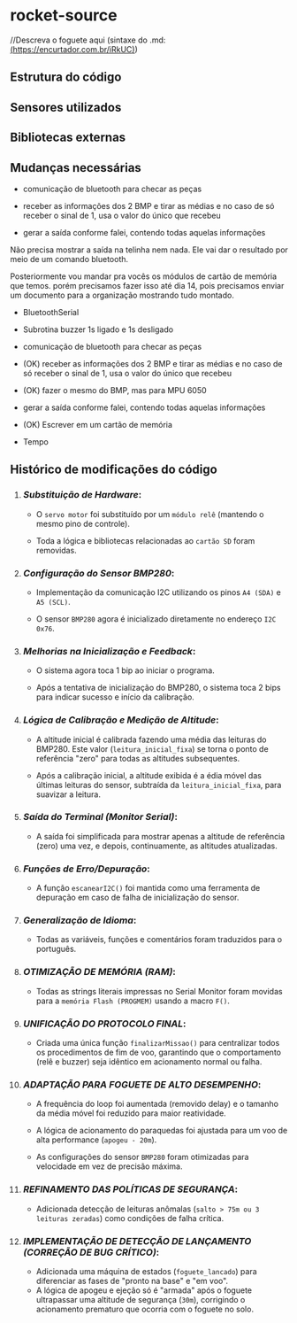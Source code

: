 # rocket-source
//Descreva o foguete aqui (sintaxe do .md: [(https://encurtador.com.br/iRkUC)](https://encurtador.com.br/iRkUC))

## Estrutura do código


## Sensores utilizados


## Bibliotecas externas

## Mudanças necessárias

- comunicação de bluetooth para checar as peças
- receber as informações dos 2 BMP e tirar as médias e no caso de só receber o sinal de 1, usa o valor do único que recebeu

- gerar a saída conforme falei, contendo todas aquelas informações


Não precisa mostrar a saída na telinha nem nada. Ele vai dar o resultado por meio de um comando bluetooth.

Posteriormente vou mandar pra vocês os módulos de cartão de memória que temos. porém precisamos fazer isso até dia 14, pois precisamos enviar um documento para a organização mostrando tudo montado.


- BluetoothSerial
- Subrotina buzzer 1s ligado e 1s desligado


- comunicação de bluetooth para checar as peças
- (OK) receber as informações dos 2 BMP e tirar as médias e no caso de só receber o sinal de 1, usa o valor do único que recebeu
- (OK) fazer o mesmo do BMP, mas para MPU 6050
- gerar a saída conforme falei, contendo todas aquelas informações
- (OK) Escrever em um cartão de memória

- Tempo


## Histórico de modificações do código
1. ### _Substituição de Hardware_:

    - O `servo motor` foi substituído por um `módulo relê` (mantendo o mesmo pino de controle).

    - Toda a lógica e bibliotecas relacionadas ao `cartão SD` foram removidas.

2. ### _Configuração do Sensor BMP280_:

    - Implementação da comunicação I2C utilizando os pinos `A4 (SDA)` e `A5 (SCL)`.

    - O sensor `BMP280` agora é inicializado diretamente no endereço `I2C 0x76`.

3. ### _Melhorias na Inicialização e Feedback_:

    - O sistema agora toca 1 bip ao iniciar o programa.

    - Após a tentativa de inicialização do BMP280, o sistema toca 2 bips para indicar sucesso e início da calibração.

4. ### _Lógica de Calibração e Medição de Altitude_:

    - A altitude inicial é calibrada fazendo uma média das leituras do BMP280. Este valor (`leitura_inicial_fixa`) se torna o ponto de referência "zero" para todas as altitudes subsequentes.

    - Após a calibração inicial, a altitude exibida é a 
    édia móvel das últimas leituras
    do sensor, subtraída da `leitura_inicial_fixa`, para suavizar a leitura.

5. ### _Saída do Terminal (Monitor Serial)_:

    - A saída foi simplificada para mostrar apenas a altitude de referência (zero) uma vez, e depois, continuamente, as altitudes atualizadas.

6. ### _Funções de Erro/Depuração_:

    - A função `escanearI2C()` foi mantida como uma ferramenta de depuração em caso de falha de inicialização do sensor.

7. ### _Generalização de Idioma_:

    - Todas as variáveis, funções e comentários foram traduzidos para o português.

8. ### _OTIMIZAÇÃO DE MEMÓRIA (RAM)_:

    - Todas as strings literais impressas no Serial Monitor foram movidas para a `memória Flash (PROGMEM)` usando a macro `F()`.

9. ### _UNIFICAÇÃO DO PROTOCOLO FINAL_:

    - Criada uma única função `finalizarMissao()` para centralizar todos os procedimentos de fim de voo, garantindo que o comportamento (relê e buzzer) seja idêntico em acionamento normal ou falha.

10. ### _ADAPTAÇÃO PARA FOGUETE DE ALTO DESEMPENHO_:

    - A frequência do loop foi aumentada (removido delay) e o tamanho da média móvel foi reduzido para maior reatividade.

    - A lógica de acionamento do paraquedas foi ajustada para um voo de alta performance (`apogeu - 20m`).

    - As configurações do sensor `BMP280` foram otimizadas para velocidade em vez de precisão máxima.

11. ### _REFINAMENTO DAS POLÍTICAS DE SEGURANÇA_:

    - Adicionada detecção de leituras anômalas (`salto > 75m ou 3 leituras zeradas`) como condições de falha crítica.

12. ### _IMPLEMENTAÇÃO DE DETECÇÃO DE LANÇAMENTO (CORREÇÃO DE BUG CRÍTICO)_:

    - Adicionada uma máquina de estados (`foguete_lancado`) para diferenciar as fases de "pronto na base" e "em voo".
    - A lógica de apogeu e ejeção só é "armada" após o foguete ultrapassar uma altitude de segurança (`30m`), corrigindo o acionamento prematuro que ocorria com o foguete no solo.



